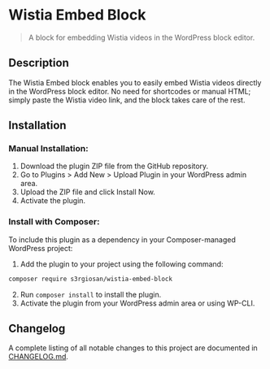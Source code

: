 # Wistia Embed Block

> A block for embedding Wistia videos in the WordPress block editor.

## Description

The Wistia Embed block enables you to easily embed Wistia videos directly in the WordPress block editor. No need for shortcodes or manual HTML; simply paste the Wistia video link, and the block takes care of the rest.

## Installation

### Manual Installation:

1. Download the plugin ZIP file from the GitHub repository.
2. Go to Plugins > Add New > Upload Plugin in your WordPress admin area.
3. Upload the ZIP file and click Install Now.
4. Activate the plugin.

### Install with Composer:

To include this plugin as a dependency in your Composer-managed WordPress project:

1. Add the plugin to your project using the following command:

```bash
composer require s3rgiosan/wistia-embed-block
```

2. Run `composer install` to install the plugin.
3. Activate the plugin from your WordPress admin area or using WP-CLI.

## Changelog

A complete listing of all notable changes to this project are documented in [CHANGELOG.md](https://github.com/s3rgiosan/wistia-embed-block/blob/main/CHANGELOG.md).
